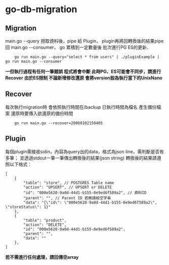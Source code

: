 # go-db-migration

## Migration

main.go --query 撈取資料後，pipe 給 Plugin，
plugin再將回轉換後的結果pipe 回 main.go --consumer，
go 累積到一定數量後 批次進行PG ES的更新．

```
    go run main.go --query="select * from users" | ./pluginExample | go run main.go --consumer
```

**一但執行過程有任何一筆錯誤 程式將會中斷 此時PG、ES可能會不同步，請進行Recover**
**由於ES限制 不論新增修改還原 會將version設為執行當下的UnixNano**

## Recover
每次執行migration時
會依照執行時間在/backup 已執行時間為檔名 產生備份檔案
還原時要傳入欲還原的備份時間
```
    go run main.go --recover=20060102150405
```

## Plugin
每個plugin需接收sidin，內容為query出的data，格式為json line，需判斷是否有多筆；
並透過stdout一筆一筆傳出轉換後的結果(json string)
轉換後的結果請遵照以下格式：
```
[
    {
        "table": "store", // POSTGRES Table name
        "action": "UPSERT", // UPSERT or DELETE
        "id": "000e5620-9a0d-44d1-b155-0e9ed6f589a2", // 資料ID
        "parent": "", // Parent ID 若無請給空字串
        "data": "{\"id\": \"000e5620-9a0d-44d1-b155-0e9ed6f589a2\", \"storeStatus\": 1}"
    },
    {
        "table": "product",
        "action": "DELETE",
        "id": "000e5620-9a0d-44d1-b155-0e9ed6f589a2",
        "parent": "",
        "data": ""
    },
]
```
**若不需進行任何處理，請回傳空array**
